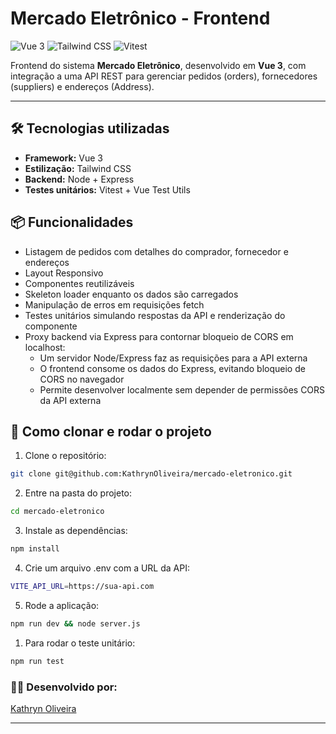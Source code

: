 # Mercado Eletrônico - Frontend

![Vue 3](https://img.shields.io/badge/Vue-3.2.45-brightgreen?logo=vue.js)
![Tailwind CSS](https://img.shields.io/badge/TailwindCSS-3.3.3-blue?logo=tailwind-css)
![Vitest](https://img.shields.io/badge/Vitest-0.34.0-orange)

Frontend do sistema **Mercado Eletrônico**, desenvolvido em **Vue 3**, com integração a uma API REST para gerenciar pedidos (orders), fornecedores (suppliers) e endereços (Address).

---

## 🛠️ Tecnologias utilizadas

- **Framework:** Vue 3   
- **Estilização:** Tailwind CSS    
- **Backend:** Node + Express
- **Testes unitários:** Vitest + Vue Test Utils   

## 📦 Funcionalidades

- Listagem de pedidos com detalhes do comprador, fornecedor e endereços  
- Layout Responsivo 
- Componentes reutilizáveis
- Skeleton loader enquanto os dados são carregados  
- Manipulação de erros em requisições fetch  
- Testes unitários simulando respostas da API e renderização do componente  
- Proxy backend via Express para contornar bloqueio de CORS em localhost:
  - Um servidor Node/Express faz as requisições para a API externa  
  - O frontend consome os dados do Express, evitando bloqueio de CORS no navegador  
  - Permite desenvolver localmente sem depender de permissões CORS da API externa


## 🚀 Como clonar e rodar o projeto

1. Clone o repositório:

```bash
git clone git@github.com:KathrynOliveira/mercado-eletronico.git
```

2. Entre na pasta do projeto:
```bash
cd mercado-eletronico
```

3. Instale as dependências:
 ```bash
npm install
```  

4. Crie um arquivo .env com a URL da API:
```bash
VITE_API_URL=https://sua-api.com
```

5. Rode a aplicação:
```bash
npm run dev && node server.js
``` 

1. Para rodar o teste unitário:
 ```bash
npm run test
```   

### 🧑‍💻 Desenvolvido por:
[Kathryn Oliveira](https://github.com/KathrynOliveira)

---

